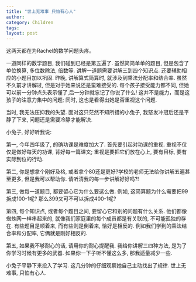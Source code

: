 ```yaml
---
title: "世上无难事 只怕有心人"
author:
category: Children
tags: 
layout: post
---
```

这两天都在为Rachel的数学问题头疼。

一道同样的数学题目, 我们碰到已经是第五遍了. 虽然简简单单的题目, 但是包含了单位换算, 多位数除法, 倍数等. 讲解一道题需要讲解三到四个知识点. 还要辅助相应的小题目加以巩固. 昨晚, 讲解算式简算时, 就涉及到乘法分配率和结合率. 虽然不久前才讲解过, 但是对于她来说还是蛮难接受的. 每个孩子接受能力都不同, 但她可以前一分钟点头表示懂了,后一分钟就忘记了你说了什么! 这并不是能力，而是这孩子的注意力集中的问题; 同时, 这也是看得出她是否重视这个问题.

当时, 我无法压抑我的失望. 面对这只茫然不知所措的小兔子, 我怒发冲冠后还是平静了下来, 问题还是需要冷静才能解决. 

小兔子, 好好听我说:

第一, 今年四年级了, 的确功课是难度加大了. 首先要引起对功课的重视. 重视不仅仅是做好每天的功课, 背好每一篇课文; 重视是要把它们放在心上, 要有目标, 要有实际到位的行动.

第二, 你是想拿个刚好及格, 或者拿个80还是更好?学校的老师无法给你讲解五遍甚至更多, 但是我可以帮助你. 请听清我的每一步讲解好好吗?!

第三, 做每一道题目, 都要留心它为什么要这么做. 例如, 这简算题为什么需要把99拆成100-1呢? 那么399又可不可以拆成400-1呢?

第四, 每个知识点, 或者每个题目之间, 要留心它和别的问题有什么关系. 他们都像蜘蛛网一样串起来的, 就像我们家庭里的每个成员都是有关联的, 不可能孤独的存在. 有些题目是顺着来, 而有些则是倒着来, 恰好是相反的. 例如我们学到的乘法结合率和分配率, 它俩就是刚好相反的.

第五, 如果我不够耐心的话, 请用你的耐心提醒我. 我给你讲解三四种方法, 是为了你学习时候有更多的武器. 如果你一下子听不懂这么多, 那我适量减少一些. 

小兔子平静下来投入了学习. 这几分钟的仔细观察她自己主动找出了规律. 世上无难事, 只怕有心人. 

